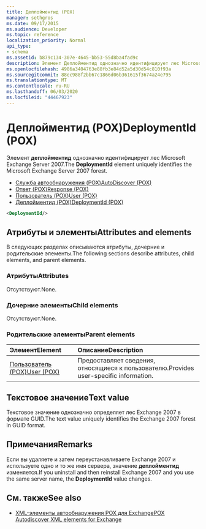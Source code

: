 ```yaml
---
title: Деплойментид (POX)
manager: sethgros
ms.date: 09/17/2015
ms.audience: Developer
ms.topic: reference
localization_priority: Normal
api_type:
- schema
ms.assetid: b879c134-307e-4645-bb53-55d8ba4fad9c
description: Элемент Деплойментид однозначно идентифицирует лес Microsoft Exchange Server 2007.
ms.openlocfilehash: 4986a3404763e88fb3e84d52a5d30d54c810f93a
ms.sourcegitcommit: 88ec988f2bb67c1866d06b361615f3674a24e795
ms.translationtype: MT
ms.contentlocale: ru-RU
ms.lasthandoff: 06/03/2020
ms.locfileid: "44467923"
---
```

# <a name="deploymentid-pox"></a><span data-ttu-id="317d2-103">Деплойментид (POX)</span><span class="sxs-lookup"><span data-stu-id="317d2-103">DeploymentId (POX)</span></span>

<span data-ttu-id="317d2-104">Элемент **деплойментид** однозначно идентифицирует лес Microsoft Exchange Server 2007.</span><span class="sxs-lookup"><span data-stu-id="317d2-104">The **DeploymentId** element uniquely identifies the Microsoft Exchange Server 2007 forest.</span></span> 
  
- [<span data-ttu-id="317d2-105">Служба автообнаружения (POX)</span><span class="sxs-lookup"><span data-stu-id="317d2-105">AutoDiscover (POX)</span></span>](autodiscover-pox.md)  
- [<span data-ttu-id="317d2-106">Ответ (POX)</span><span class="sxs-lookup"><span data-stu-id="317d2-106">Response (POX)</span></span>](response-pox.md) 
- [<span data-ttu-id="317d2-107">Пользователь (POX)</span><span class="sxs-lookup"><span data-stu-id="317d2-107">User (POX)</span></span>](user-pox.md)  
- [<span data-ttu-id="317d2-108">Деплойментид (POX)</span><span class="sxs-lookup"><span data-stu-id="317d2-108">DeploymentId (POX)</span></span>](deploymentid-pox.md)
  
```xml
<DeploymentId/>
```

## <a name="attributes-and-elements"></a><span data-ttu-id="317d2-109">Атрибуты и элементы</span><span class="sxs-lookup"><span data-stu-id="317d2-109">Attributes and elements</span></span>

<span data-ttu-id="317d2-110">В следующих разделах описываются атрибуты, дочерние и родительские элементы.</span><span class="sxs-lookup"><span data-stu-id="317d2-110">The following sections describe attributes, child elements, and parent elements.</span></span>
  
### <a name="attributes"></a><span data-ttu-id="317d2-111">Атрибуты</span><span class="sxs-lookup"><span data-stu-id="317d2-111">Attributes</span></span>

<span data-ttu-id="317d2-112">Отсутствуют.</span><span class="sxs-lookup"><span data-stu-id="317d2-112">None.</span></span>
  
### <a name="child-elements"></a><span data-ttu-id="317d2-113">Дочерние элементы</span><span class="sxs-lookup"><span data-stu-id="317d2-113">Child elements</span></span>

<span data-ttu-id="317d2-114">Отсутствуют.</span><span class="sxs-lookup"><span data-stu-id="317d2-114">None.</span></span>
  
### <a name="parent-elements"></a><span data-ttu-id="317d2-115">Родительские элементы</span><span class="sxs-lookup"><span data-stu-id="317d2-115">Parent elements</span></span>

|<span data-ttu-id="317d2-116">**Элемент**</span><span class="sxs-lookup"><span data-stu-id="317d2-116">**Element**</span></span>|<span data-ttu-id="317d2-117">**Описание**</span><span class="sxs-lookup"><span data-stu-id="317d2-117">**Description**</span></span>|
|:-----|:-----|
|[<span data-ttu-id="317d2-118">Пользователь (POX)</span><span class="sxs-lookup"><span data-stu-id="317d2-118">User (POX)</span></span>](user-pox.md) <br/> |<span data-ttu-id="317d2-119">Предоставляет сведения, относящиеся к пользователю.</span><span class="sxs-lookup"><span data-stu-id="317d2-119">Provides user-specific information.</span></span>  <br/> |
   
## <a name="text-value"></a><span data-ttu-id="317d2-120">Текстовое значение</span><span class="sxs-lookup"><span data-stu-id="317d2-120">Text value</span></span>

<span data-ttu-id="317d2-121">Текстовое значение однозначно определяет лес Exchange 2007 в формате GUID.</span><span class="sxs-lookup"><span data-stu-id="317d2-121">The text value uniquely identifies the Exchange 2007 forest in GUID format.</span></span>
  
## <a name="remarks"></a><span data-ttu-id="317d2-122">Примечания</span><span class="sxs-lookup"><span data-stu-id="317d2-122">Remarks</span></span>

<span data-ttu-id="317d2-123">Если вы удаляете и затем переустанавливаете Exchange 2007 и используете одно и то же имя сервера, значение **деплойментид** изменяется.</span><span class="sxs-lookup"><span data-stu-id="317d2-123">If you uninstall and then reinstall Exchange 2007 and you use the same server name, the **DeploymentId** value changes.</span></span> 
  
## <a name="see-also"></a><span data-ttu-id="317d2-124">См. также</span><span class="sxs-lookup"><span data-stu-id="317d2-124">See also</span></span>

- [<span data-ttu-id="317d2-125">XML-элементы автообнаружения POX для Exchange</span><span class="sxs-lookup"><span data-stu-id="317d2-125">POX Autodiscover XML elements for Exchange</span></span>](pox-autodiscover-xml-elements-for-exchange.md)

